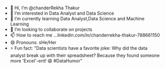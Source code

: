 - 👋 Hi, I’m @chanderRekha Thakur
- 👀 I’m interested in Data Analyst and Data Science
- 🌱 I’m currently learning Data Analyst,Data Science and Machine Learning
- 💞️ I’m looking to collaborate on projects
- 📫 How to reach me ...linkedin.com/in/chanderrekha-thakur-788661150
- 😄 Pronouns: sHe/Her
- ⚡ Fun fact: "Data scientists have a favorite joke: Why did the data analyst break up with their spreadsheet? Because they found someone more 'Excel'-ent! 😄 #DataHumor"
